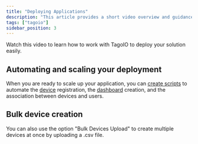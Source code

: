 ```yaml
---
title: "Deploying Applications"
description: "This article provides a short video overview and guidance for deploying applications with TagoIO, including automating device registration and dashboard creation and creating multiple devices via CSV upload."
tags: ["tagoio"]
sidebar_position: 3
---
```

Watch this video to learn how to work with TagoIO to deploy your solution easily.

<YouTube videoId="RlIwu8_mDDw" title="Deploying IoT solution with Tago" />

## Automating and scaling your deployment
When you are ready to scale up your application, you can [create scripts](../analysis/index) to automate the [device](../devices/index) registration, the [dashboard](../dashboards/creating-dashboard-tabs) creation, and the association between devices and users.

## Bulk device creation
You can also use the option "Bulk Devices Upload" to create multiple devices at once by uploading a .csv file.